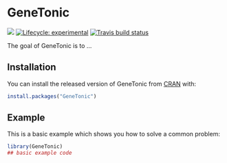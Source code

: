 
<!-- README.md is generated from README.Rmd. Please edit that file -->

# GeneTonic

<!-- badges: start -->

<!-- [![](https://bioconductor.org/shields/build/devel/bioc/GeneTonic.svg)](https://bioconductor.org/checkResults/devel/bioc-LATEST/GeneTonic/) -->

[![](https://img.shields.io/github/last-commit/federicomarini/GeneTonic.svg)](https://github.com/federicomarini/GeneTonic/commits/master)
[![Lifecycle:
experimental](https://img.shields.io/badge/lifecycle-experimental-orange.svg)](https://www.tidyverse.org/lifecycle/#experimental)
[![Travis build
status](https://travis-ci.org/federicomarini/GeneTonic.svg?branch=master)](https://travis-ci.org/federicomarini/GeneTonic)
<!-- badges: end -->

The goal of GeneTonic is to …

## Installation

You can install the released version of GeneTonic from
[CRAN](https://CRAN.R-project.org) with:

``` r
install.packages("GeneTonic")
```

## Example

This is a basic example which shows you how to solve a common problem:

``` r
library(GeneTonic)
## basic example code
```
